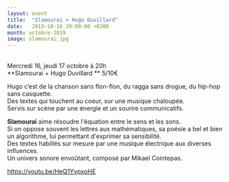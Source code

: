 ```yaml
---
layout: event
title:  "Slamourai + Hugo Duvillard"
date:   2019-10-16 20:00:00 +0200
month: octobre-2019
image: slamourai.jpg
---
```


<b>
</b>
<br /> Mercredi 16, jeudi 17 octobre à 20h<br /> **Slamourai + Hugo Duvillard  
** 5/10€



Hugo c’est de la chanson sans flon-flon, du ragga sans drogue, du hip-hop sans casquette.  
Des textes qui touchent au coeur, sur une musique chaloupée.  
Servis sur scène par une énergie et un sourire communicatifs.

**Slamourai** aime résoudre l'équation entre le sens et les sons.  
Si on oppose souvent les lettres aux mathématiques, sa poésie a bel et bien un algorithme, lui permettant d'exprimer sa sensibilité.  
Des textes habillés sur mesure par une musique électrique aux diverses influences.  
Un univers sonore envoûtant, composé par Mikael Cointepas.

https://youtu.be/HeQ1YvpxpHE